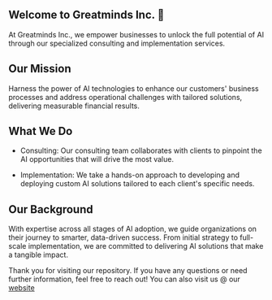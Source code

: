 ## Welcome to Greatminds Inc. 👋 
At Greatminds Inc., we empower businesses to unlock the full potential of AI through our specialized consulting and implementation services.

## Our Mission
Harness the power of AI technologies to enhance our customers' business processes and address operational challenges with tailored solutions, delivering measurable financial results.

## What We Do

- Consulting: Our consulting team collaborates with clients to pinpoint the AI opportunities that will drive the most value.

- Implementation: We take a hands-on approach to developing and deploying custom AI solutions tailored to each client's specific needs.

## Our Background

With expertise across all stages of AI adoption, we guide organizations on their journey to smarter, data-driven success. From initial strategy to full-scale implementation, we are committed to delivering AI solutions that make a tangible impact.

Thank you for visiting our repository. If you have any questions or need further information, feel free to reach out! 
You can also visit us @ our [website](www.greatminds-inc.com)
